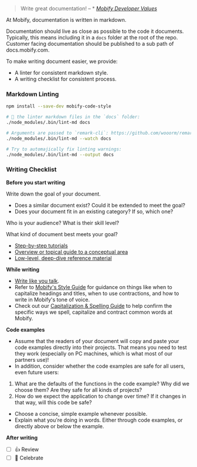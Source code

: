 > Write great documentation! – \* [_Mobify Developer Values_](https://github.com/mobify/developer-values#️-write-great-documentation)

At Mobify, documentation is written in markdown.

Documentation should live as close as possible to the code it documents.
Typically, this means including it in a `docs` folder at the root of the repo.
Customer facing documentation should be published to a sub path of
docs.mobify.com.

To make writing document easier, we provide:

- A linter for consistent markdown style.
- A writing checklist for consistent process.

### Markdown Linting

```bash
npm install --save-dev mobify-code-style

# 🏃 the linter markdown files in the `docs` folder:
./node_modules/.bin/lint-md docs

# Arguments are passed to `remark-cli`: https://github.com/wooorm/remark/tree/master/packages/remark-cli
./node_modules/.bin/lint-md --watch docs

# Try to automajically fix linting warnings:
./node_modules/.bin/lint-md --output docs
```

### Writing Checklist

**Before you start writing**

Write down the goal of your document.

- Does a similar document exist? Could it be extended to meet the goal?
- Does your document fit in an existing category? If so, which one?

Who is your audience? What is their skill level?

What kind of document best meets your goal?

- [Step-by-step tutorials](https://jacobian.org/writing/what-to-write/#tutorials)
- [Overview or topical guide to a conceptual area](https://jacobian.org/writing/what-to-write/#topical-guides)
- [Low-level, deep-dive reference material](https://jacobian.org/writing/what-to-write/#reference)

**While writing**

- [Write like you talk](http://paulgraham.com/talk.html).
- Refer to [Mobify's Style Guide](https://docs.google.com/document/d/1jlcg5boC3MUHN7fy2n3Yu_FBGzGgTUPrnMoePzQtqE4/edit#heading=h.ph65erg81h9r) for guidance on things like when to capitalize headings and titles, when to use contractions, and how to write in Mobify's tone of voice.
- Check out our [Capitalization & Spelling Guide](https://docs.google.com/document/d/1LO7RAr2vD3LFs_bj5j0vIFMKsVFrOFfEjpCheYEH3Lg/edit#heading=h.ibiuv244lv6z) to help confirm the specific ways we spell, capitalize and contract common words at Mobify.

**Code examples**

- Assume that the readers of your document will copy and paste your code examples directly into their projects. That means you need to test they work (especially on PC machines, which is what most of our partners use)! 
- In addition, consider whether the code examples are safe for all users, even future users:
1. What are the defaults of the functions in the code example? Why did we choose them? Are they safe for all kinds of projects?
2. How do we expect the application to change over time? If it changes in that way, will this code be safe?
- Choose a concise, simple example whenever possible.
- Explain what you're doing in words. Either through code examples, or directly above or below the example.

**After writing**

- [ ] 👍 Review
- [ ] 🍻 Celebrate

